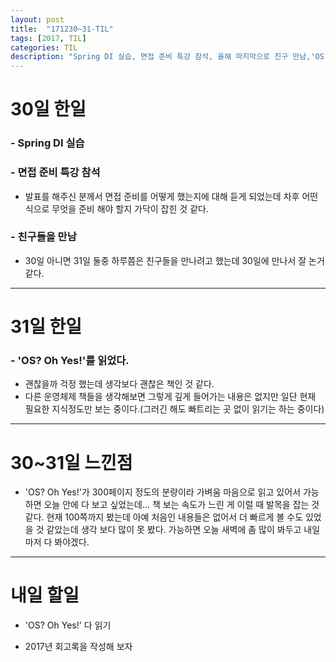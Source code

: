 ```yaml
---
layout: post
title:  "171230~31-TIL"
tags: [2017, TIL]
categories: TIL
description: "Spring DI 실습, 면접 준비 특강 참석, 올해 마지막으로 친구 만남,'OS? Oh Yes!' 읽는 중"
---
```


30일 한일
========

### - Spring DI 실습  

### - 면접 준비 특강 참석  
  - 발표를 해주신 분께서 면접 준비를 어떻게 했는지에 대해 듣게 되었는데 차후 어떤식으로 무엇을 준비 해야 할지 가닥이 잡힌 것 같다.  

### - 친구들을 만남  
  - 30일 아니면 31일 둘중 하루쯤은 친구들을 만나려고 했는데 30일에 만나서 잘 논거 같다.  

---

31일 한일
========

### - 'OS? Oh Yes!'를 읽었다.  
  - 괜찮을까 걱정 했는데 생각보다 괜찮은 책인 것 같다.  
  - 다른 운영체제 책들을 생각해보면 그렇게 깊게 들어가는 내용은 없지만 일단 현재 필요한 지식정도만 보는 중이다.(그러긴 해도 빠트리는 곳 없이 읽기는 하는 중이다)  

---


30~31일 느낀점
=============

- 'OS? Oh Yes!'가 300페이지 정도의 분량이라 가벼움 마음으로 읽고 있어서 가능하면 오늘 안에 다 보고 싶었는데... 책 보는 속도가 느린 게 이럴 때 발목을 잡는 것 같다. 현재 100쪽까지 봤는데 아예 처음인 내용들은 없어서 더 빠르게 볼 수도 있었을 것 같았는데 생각 보다 많이 못 봤다. 가능하면 오늘 새벽에 좀 많이 봐두고 내일마저 다 봐야겠다.  

---

내일 할일
=========

- 'OS? Oh Yes!' 다 읽기  

- 2017년 회고록을 작성해 보자  
